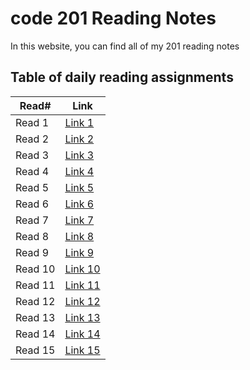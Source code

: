 # code 201 Reading Notes

In this website, you can find all of my 201 reading notes

## Table of daily reading assignments

Read#  |  Link
-----------|-----------
Read 1     | [Link 1](https://anasattili.github.io/reading-notes/class01)
Read 2     | [Link 2](https://anasattili.github.io/reading-notes/class02)
Read 3     | [Link 3](https://anasattili.github.io/reading-notes/class03)
Read 4     | [Link 4](https://anasattili.github.io/reading-notes/clas04)
Read 5     | [Link 5](https://anasattili.github.io/reading-notes/class05)
Read 6     | [Link 6](https://anasattili.github.io/reading-notes/class06)
Read 7     | [Link 7](https://anasattili.github.io/reading-notes/class07)
Read 8     | [Link 8](https://anasattili.github.io/reading-notes/class08)
Read 9     | [Link 9](https://anasattili.github.io/reading-notes/class09)
Read 10    | [Link 10](https://anasattili.github.io/reading-notes/class10)
Read 11    | [Link 11](https://anasattili.github.io/reading-notes/class11)
Read 12    | [Link 12](https://anasattili.github.io/reading-notes/class12)
Read 13    | [Link 13](https://anasattili.github.io/reading-notes/class13)
Read 14    | [Link 14]()
Read 15    | [Link 15]()